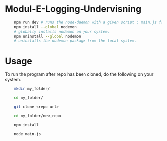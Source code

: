 # Modul-E-Logging-Undervisning

```sh
    npm run dev # runs the node-daemon with a given script : main.js from the package.json conf file.
    npm install --global nodemon 
    # globally installs nodemon on your system.
    npm uninstall --global nodemon
    # uninstalls the nodemon package from the local system.
```

# Usage
To run the program after repo has been cloned, do the following on your system.
```sh
    mkdir my_folder/

    cd my_folder/

    git clone <repo url>

    cd my_folder/new_repo

    npm install

    node main.js

```
